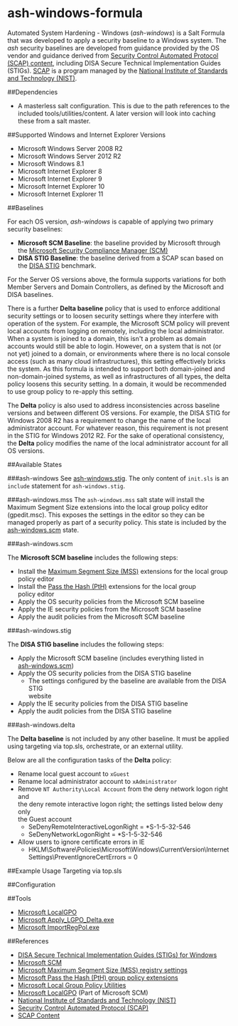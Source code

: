 # ash-windows-formula
Automated System Hardening - Windows (*ash-windows*) is a Salt Formula that was 
developed to apply a security baseline to a Windows system. The *ash* security 
baselines are developed from guidance provided by the OS vendor and guidance 
derived from [Security Control Automated Protocol (SCAP) content][2], including 
DISA Secure Technical Implementation Guides (STIGs). [SCAP][1] is a program 
managed by the [National Institute of Standards and Technology (NIST)][0].


##Dependencies

- A masterless salt configuration. This is due to the path references to the  
included tools/utilities/content. A later version will look into caching these 
from a salt master.


##Supported Windows and Internet Explorer Versions

- Microsoft Windows Server 2008 R2
- Microsoft Windows Server 2012 R2
- Microsoft Windows 8.1
- Microsoft Internet Explorer 8
- Microsoft Internet Explorer 9
- Microsoft Internet Explorer 10
- Microsoft Internet Explorer 11

##Baselines

For each OS version, *ash-windows* is capable of applying two primary security 
baselines: 
- **Microsoft SCM Baseline**: the baseline provided by Microsoft through the 
[Microsoft Security Compliance Manager (SCM)][3]
- **DISA STIG Baseline**: the baseline derived from a SCAP scan based 
on the [DISA STIG][4] benchmark. 

For the Server OS versions above, the formula supports variations for both 
Member Servers and Domain Controllers, as defined by the Microsoft and DISA 
baselines.

There is a further **Delta baseline** policy that is used to enforce 
additional security settings or to loosen security settings where they 
interfere with operation of the system. For example, the Microsoft SCM policy 
will prevent local accounts from logging on remotely, including the local 
administrator. When a system is joined to a domain, this isn't a problem as 
domain accounts would still be able to login. However, on a system that is not 
(or not yet) joined to a domain, or environments where there is no local 
console access (such as many cloud infrastructures), this setting effectively 
bricks the system. As this formula is intended to support both domain-joined 
and non-domain-joined systems, as well as infrastructures of all types, the 
delta policy loosens this security setting. In a domain, it would be 
recommended to use group policy to re-apply this setting.

The **Delta** policy is also used to address inconsistencies across baseline 
versions and between different OS versions. For example, the DISA STIG for 
Windows 2008 R2 has a requirement to change the name of the local 
administrator account. For whatever reason, this requirement is not present in 
the STIG for Windows 2012 R2. For the sake of operational consistency, the 
**Delta** policy modifies the name of the local administrator account for all 
OS versions. 

##Available States

###ash-windows
See [ash-windows.stig](#ash-windowsstig). The only content of `init.sls` is an 
`include` statement for `ash-windows.stig`.

###ash-windows.mss
The `ash-windows.mss` salt state will install the Maximum Segment Size 
extensions into the local group policy editor (gpedit.msc). This exposes the 
settings in the editor so they can be managed properly as part of a security 
policy. This state is included by the [ash-windows.scm](#ash-windowsscm) state.

###ash-windows.scm

The **Microsoft SCM baseline** includes the following steps:

- Install the [Maximum Segment Size (MSS)][5] extensions for the local group  
policy editor
- Install the [Pass the Hash (PtH)][6] extensions for the local group  
policy editor
- Apply the OS security policies from the Microsoft SCM baseline
- Apply the IE security policies from the Microsoft SCM baseline
- Apply the audit policies from the Microsoft SCM baseline

###ash-windows.stig

The **DISA STIG baseline** includes the following steps:

- Apply the Microsoft SCM baseline (includes everything listed in  
[ash-windows.scm](#ash-windowsscm))
- Apply the OS security policies from the DISA STIG baseline
  - The settings configured by the baseline are available from the DISA STIG  
website
- Apply the IE security policies from the DISA STIG baseline
- Apply the audit policies from the DISA STIG baseline

###ash-windows.delta

The **Delta baseline** is not included by any other baseline. It must be 
applied using targeting via top.sls, orchestrate, or an external utility.

Below are all the configuration tasks of the **Delta** policy:

- Rename local guest account to `xGuest`
- Rename local administrator account to `xAdministrator`
- Remove `NT Authority\Local Account` from the deny network logon right and  
the deny remote interactive logon right; the settings listed below deny only  
the Guest account
  - SeDenyRemoteInteractiveLogonRight = *S-1-5-32-546
  - SeDenyNetworkLogonRight = *S-1-5-32-546
- Allow users to ignore certificate errors in IE
  - HKLM\Software\Policies\Microsoft\Windows\CurrentVersion\Internet Settings\PreventIgnoreCertErrors = 0


##Example Usage
Targeting via top.sls


##Configuration


##Tools
- [Microsoft LocalGPO][8]
- [Microsoft Apply_LGPO_Delta.exe][7]
- [Microsoft ImportRegPol.exe][7]


##References
- [DISA Secure Technical Implementation Guides (STIGs) for Windows][4]
- [Microsoft SCM][3]
- [Microsoft Maximum Segment Size (MSS) registry settings][5]
- [Microsoft Pass the Hash (PtH) group policy extensions][6]
- [Microsoft Local Group Policy Utilities][7]
- [Microsoft LocalGPO][8] (Part of Microsoft SCM)
- [National Institute of Standards and Technology (NIST)][0]
- [Security Control Automated Protocol (SCAP)][1]
- [SCAP Content][2]

[0]: http://www.nist.gov
[1]: http://scap.nist.gov
[2]: http://web.nvd.nist.gov/view/ncp/repository?keyword=Microsoft+Windows&startIndex=0
[3]: http://www.microsoft.com/scm
[4]: http://iase.disa.mil/stigs/os/windows
[5]: https://technet.microsoft.com/en-us/library/dd349797(v=ws.10).aspx
[6]: http://blogs.technet.com/b/secguide/archive/2014/08/13/security-baselines-for-windows-8-1-windows-server-2012-r2-and-internet-explorer-11-final.aspx
[7]: http://blogs.technet.com/b/fdcc/archive/2008/05/07/lgpo-utilities.aspx
[8]: https://technet.microsoft.com/en-us/magazine/hh489604.aspx
